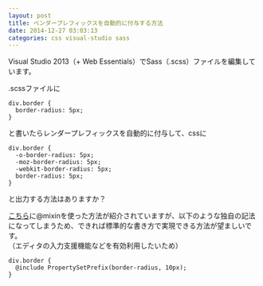 ```yaml
---
layout: post
title: ベンダープレフィックスを自動的に付与する方法
date: 2014-12-27 03:03:13
categories: css visual-studio sass
---
```

<!-- {% raw %} -->
<p>Visual Studio 2013（+ Web Essentials）でSass（.scss）ファイルを編集しています。</p>

<p>.scssファイルに</p>

<pre><code>div.border {
  border-radius: 5px;
}
</code></pre>

<p>と書いたらレンダープレフィックスを自動的に付与して、cssに</p>

<pre><code>div.border {
  -o-border-radius: 5px;
  -moz-border-radius: 5px;
  -webkit-border-radius: 5px;
  border-radius: 5px;
}
</code></pre>

<p>と出力する方法はありますか？</p>

<p><a href="https://www.xenophy.com/sass/2795" rel="nofollow">こちら</a>に@mixinを使った方法が紹介されていますが、以下のような独自の記法になってしまうため、できれば標準的な書き方で実現できる方法が望ましいです。<br>
（エディタの入力支援機能などを有効利用したいため）</p>

<pre><code>div.border {
  @include PropertySetPrefix(border-radius, 10px);
}
</code></pre>
<!-- {% endraw %} -->
